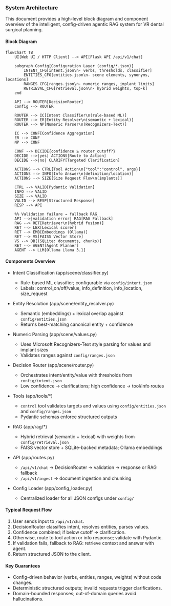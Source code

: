 ### System Architecture

This document provides a high-level block diagram and component overview of the intelligent, config-driven agentic RAG system for VR dental surgical planning.

#### Block Diagram

```mermaid
flowchart TB
    UI[Web UI / HTTP Client] --> API[Flask API /api/v1/chat]

    subgraph Config[Configuration Layer (config/*.json)]
        INTENT_CFG[intent.json\n- verbs, thresholds, classifier]
        ENTITIES_CFG[entities.json\n- scene elements, synonyms, locations]
        RANGES_CFG[ranges.json\n- numeric ranges, implant limits]
        RETRIEVAL_CFG[retrieval.json\n- hybrid weights, top-k]
    end

    API --> ROUTER[DecisionRouter]
    Config --> ROUTER

    ROUTER --> IC[Intent Classifier\n(rule-based ML)]
    ROUTER --> ER[Entity Resolver\n(semantic + lexical)]
    ROUTER --> NP[Numeric Parser\n(Recognizers-Text)]

    IC --> CONF[Confidence Aggregation]
    ER --> CONF
    NP --> CONF

    CONF --> DECIDE{confidence ≥ router_cutoff?}
    DECIDE -->|yes| ACTIONS[Route to Action]
    DECIDE -->|no| CLARIFY[Targeted Clarification]

    ACTIONS --> CTRL[Tool Action\n{"tool":"control", args}]
    ACTIONS --> INFO[Info Answer\n(definition/location)]
    ACTIONS --> SIZE[Size Request Flow\n(implants)]

    CTRL --> VALID[Pydantic Validation]
    INFO --> VALID
    SIZE --> VALID
    VALID --> RESP[Structured Response]
    RESP --> API

    %% Validation failure → fallback RAG
    API -->|validation error| RAG[RAG Fallback]
    RAG --> RET[Retriever\n(hybrid fusion)]
    RET --> LEX[Lexical scorer]
    RET --> EMB[Embeddings (Ollama)]
    RET --> VS[FAISS Vector Store]
    VS --> DB[(SQLite: documents, chunks)]
    RET --> AGENT[Agent Planner]
    AGENT --> LLM[Ollama Llama 3.1]
```

#### Components Overview

- Intent Classification (app/scene/classifier.py)
  - Rule-based ML classifier; configurable via `config/intent.json`
  - Labels: control_on/off/value, info_definition, info_location, size_request

- Entity Resolution (app/scene/entity_resolver.py)
  - Semantic (embeddings) + lexical overlap against `config/entities.json`
  - Returns best-matching canonical entity + confidence

- Numeric Parsing (app/scene/values.py)
  - Uses Microsoft Recognizers-Text style parsing for values and implant sizes
  - Validates ranges against `config/ranges.json`

- Decision Router (app/scene/router.py)
  - Orchestrates intent/entity/value with thresholds from `config/intent.json`
  - Low confidence → clarifications; high confidence → tool/info routes

- Tools (app/tools/*)
  - `control` tool validates targets and values using `config/entities.json` and `config/ranges.json`
  - Pydantic schemas enforce structured outputs

- RAG (app/rag/*)
  - Hybrid retrieval (semantic + lexical) with weights from `config/retrieval.json`
  - FAISS vector store + SQLite-backed metadata; Ollama embeddings

- API (app/routes.py)
  - `/api/v1/chat` → DecisionRouter → validation → response or RAG fallback
  - `/api/v1/ingest` → document ingestion and chunking

- Config Loader (app/config_loader.py)
  - Centralized loader for all JSON configs under `config/`

#### Typical Request Flow

1) User sends input to `/api/v1/chat`.
2) DecisionRouter classifies intent, resolves entities, parses values.
3) Confidence combined; if below cutoff → clarification.
4) Otherwise, route to tool action or info response; validate with Pydantic.
5) If validation fails, fallback to RAG: retrieve context and answer with agent.
6) Return structured JSON to the client.

#### Key Guarantees

- Config-driven behavior (verbs, entities, ranges, weights) without code changes.
- Deterministic structured outputs; invalid requests trigger clarifications.
- Domain-bounded responses; out-of-domain queries avoid hallucinations.


